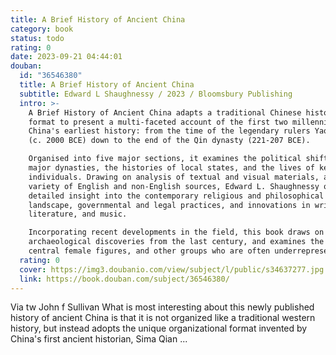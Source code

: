 ```yaml
---
title: A Brief History of Ancient China
category: book
status: todo
rating: 0
date: 2023-09-21 04:44:01
douban:
  id: "36546380"
  title: A Brief History of Ancient China
  subtitle: Edward L Shaughnessy / 2023 / Bloomsbury Publishing
  intro: >-
    A Brief History of Ancient China adapts a traditional Chinese historical
    format to present a multi-faceted account of the first two millennia of
    China's earliest history: from the time of the legendary rulers Yao and Shun
    (c. 2000 BCE) down to the end of the Qin dynasty (221-207 BCE).

    Organised into five major sections, it examines the political shifts of the
    major dynasties, the histories of local states, and the lives of key
    individuals. Drawing on analysis of textual and visual materials, and a
    variety of English and non-English sources, Edward L. Shaughnessy offers
    detailed insight into the contemporary religious and philosophical
    landscape, governmental and legal practices, and innovations in writing,
    literature, and music.

    Incorporating recent developments in the field, this book draws on
    archaeological discoveries from the last century, and examines the lives of
    central female figures, and other groups who are often underrepresented.
  rating: 0
  cover: https://img3.doubanio.com/view/subject/l/public/s34637277.jpg
  link: https://book.douban.com/subject/36546380/
---
```


Via tw John f Sullivan What is most interesting about this newly published history of ancient China is that it is not organized like a traditional western history, but instead adopts the unique organizational format invented by China's first ancient historian, Sima Qian ...
